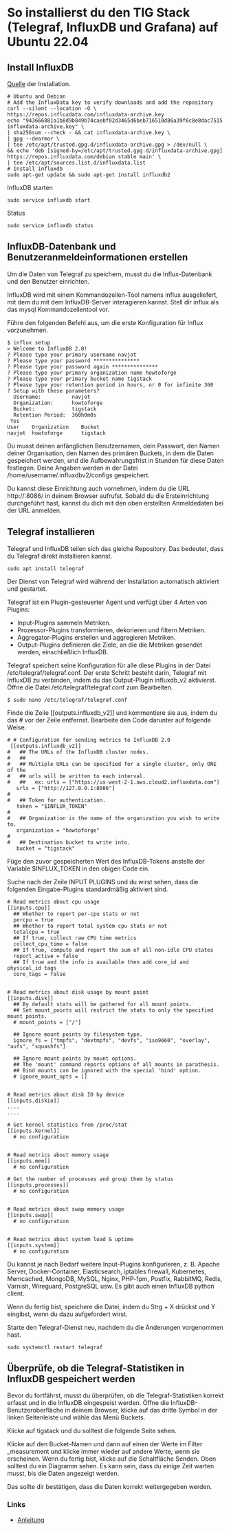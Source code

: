 # So installierst du den TIG Stack (Telegraf, InfluxDB und Grafana) auf Ubuntu 22.04

## Install InfluxDB
[Quelle](https://docs.influxdata.com/influxdb/v2/install/?t=Linux) der Installation.

```
# Ubuntu and Debian
# Add the InfluxData key to verify downloads and add the repository
curl --silent --location -O \
https://repos.influxdata.com/influxdata-archive.key
echo "943666881a1b8d9b849b74caebf02d3465d6beb716510d86a39f6c8e8dac7515  influxdata-archive.key" \
| sha256sum --check - && cat influxdata-archive.key \
| gpg --dearmor \
| tee /etc/apt/trusted.gpg.d/influxdata-archive.gpg > /dev/null \
&& echo 'deb [signed-by=/etc/apt/trusted.gpg.d/influxdata-archive.gpg] https://repos.influxdata.com/debian stable main' \
| tee /etc/apt/sources.list.d/influxdata.list
# Install influxdb
sudo apt-get update && sudo apt-get install influxdb2
```
InfluxDB starten
```
sudo service influxdb start
```
Status
```
sudo service influxdb status
```

## InfluxDB-Datenbank und Benutzeranmeldeinformationen erstellen

Um die Daten von Telegraf zu speichern, musst du die Influx-Datenbank und den Benutzer einrichten.

InfluxDB wird mit einem Kommandozeilen-Tool namens influx ausgeliefert, mit dem du mit dem InfluxDB-Server interagieren kannst. Stell dir influx als das mysql Kommandozeilentool vor.

Führe den folgenden Befehl aus, um die erste Konfiguration für Influx vorzunehmen.

```
$ influx setup
> Welcome to InfluxDB 2.0!
? Please type your primary username navjot
? Please type your password ***************
? Please type your password again ***************
? Please type your primary organization name howtoforge
? Please type your primary bucket name tigstack
? Please type your retention period in hours, or 0 for infinite 360
? Setup with these parameters?
  Username:          navjot
  Organization:      howtoforge
  Bucket:            tigstack
  Retention Period:  360h0m0s
 Yes
User    Organization    Bucket
navjot  howtoforge      tigstack
```
Du musst deinen anfänglichen Benutzernamen, dein Passwort, den Namen deiner Organisation, den Namen des primären Buckets, in dem die Daten gespeichert werden, und die Aufbewahrungsfrist in Stunden für diese Daten festlegen. Deine Angaben werden in der Datei /home/username/.influxdbv2/configs gespeichert.

Du kannst diese Einrichtung auch vornehmen, indem du die URL http://<serverIP>:8086/ in deinem Browser aufrufst. Sobald du die Ersteinrichtung durchgeführt hast, kannst du dich mit den oben erstellten Anmeldedaten bei der URL anmelden.

## Telegraf installieren
Telegraf und InfluxDB teilen sich das gleiche Repository. Das bedeutet, dass du Telegraf direkt installieren kannst.

```
sudo apt install telegraf
```
Der Dienst von Telegraf wird während der Installation automatisch aktiviert und gestartet.

Telegraf ist ein Plugin-gesteuerter Agent und verfügt über 4 Arten von Plugins:

  + Input-Plugins sammeln Metriken.
  + Prozessor-Plugins transformieren, dekorieren und filtern Metriken.
  + Aggregator-Plugins erstellen und aggregieren Metriken.
  + Output-Plugins definieren die Ziele, an die die Metriken gesendet werden, einschließlich InfluxDB.

Telegraf speichert seine Konfiguration für alle diese Plugins in der Datei /etc/telegraf/telegraf.conf. Der erste Schritt besteht darin, Telegraf mit InfluxDB zu verbinden, indem du das Output-Plugin influxdb_v2 aktivierst. Öffne die Datei /etc/telegraf/telegraf.conf zum Bearbeiten.
```
$ sudo nano /etc/telegraf/telegraf.conf
```
Finde die Zeile [[outputs.influxdb_v2]] und kommentiere sie aus, indem du das # vor der Zeile entfernst. Bearbeite den Code darunter auf folgende Weise.
```
# # Configuration for sending metrics to InfluxDB 2.0
 [[outputs.influxdb_v2]]
#   ## The URLs of the InfluxDB cluster nodes.
#   ##
#   ## Multiple URLs can be specified for a single cluster, only ONE of the
#   ## urls will be written to each interval.
#   ##   ex: urls = ["https://us-west-2-1.aws.cloud2.influxdata.com"]
   urls = ["http://127.0.0.1:8086"]
#
#   ## Token for authentication.
   token = "$INFLUX_TOKEN"
#
#   ## Organization is the name of the organization you wish to write to.
   organization = "howtoforge"
#
#   ## Destination bucket to write into.
   bucket = "tigstack"
```
Füge den zuvor gespeicherten Wert des InfluxDB-Tokens anstelle der Variable $INFLUX_TOKEN in den obigen Code ein.

Suche nach der Zeile INPUT PLUGINS und du wirst sehen, dass die folgenden Eingabe-Plugins standardmäßig aktiviert sind.
```
# Read metrics about cpu usage
[[inputs.cpu]]
  ## Whether to report per-cpu stats or not
  percpu = true
  ## Whether to report total system cpu stats or not
  totalcpu = true
  ## If true, collect raw CPU time metrics
  collect_cpu_time = false
  ## If true, compute and report the sum of all non-idle CPU states
  report_active = false
  ## If true and the info is available then add core_id and physical_id tags
  core_tags = false


# Read metrics about disk usage by mount point
[[inputs.disk]]
  ## By default stats will be gathered for all mount points.
  ## Set mount_points will restrict the stats to only the specified mount points.
  # mount_points = ["/"]

  ## Ignore mount points by filesystem type.
  ignore_fs = ["tmpfs", "devtmpfs", "devfs", "iso9660", "overlay", "aufs", "squashfs"]

  ## Ignore mount points by mount options.
  ## The 'mount' command reports options of all mounts in parathesis.
  ## Bind mounts can be ignored with the special 'bind' option.
  # ignore_mount_opts = []


# Read metrics about disk IO by device
[[inputs.diskio]]
....
....

# Get kernel statistics from /proc/stat
[[inputs.kernel]]
  # no configuration


# Read metrics about memory usage
[[inputs.mem]]
  # no configuration
  
# Get the number of processes and group them by status
[[inputs.processes]]
  # no configuration


# Read metrics about swap memory usage
[[inputs.swap]]
  # no configuration


# Read metrics about system load & uptime
[[inputs.system]]
  # no configuration
```
Du kannst je nach Bedarf weitere Input-Plugins konfigurieren, z. B. Apache Server, Docker-Container, Elasticsearch, iptables firewall, Kubernetes, Memcached, MongoDB, MySQL, Nginx, PHP-fpm, Postfix, RabbitMQ, Redis, Varnish, Wireguard, PostgreSQL usw. Es gibt auch einen InfluxDB python client.

Wenn du fertig bist, speichere die Datei, indem du Strg + X drückst und Y eingibst, wenn du dazu aufgefordert wirst.

Starte den Telegraf-Dienst neu, nachdem du die Änderungen vorgenommen hast.
```
sudo systemctl restart telegraf
```
## Überprüfe, ob die Telegraf-Statistiken in InfluxDB gespeichert werden

Bevor du fortfährst, musst du überprüfen, ob die Telegraf-Statistiken korrekt erfasst und in die InfluxDB eingespeist werden. Öffne die InfluxDB-Benutzeroberfläche in deinem Browser, klicke auf das dritte Symbol in der linken Seitenleiste und wähle das Menü Buckets.

Klicke auf tigstack und du solltest die folgende Seite sehen.

Klicke auf den Bucket-Namen und dann auf einen der Werte im Filter _measurement und klicke immer wieder auf andere Werte, wenn sie erscheinen. Wenn du fertig bist, klicke auf die Schaltfläche Senden. Oben solltest du ein Diagramm sehen. Es kann sein, dass du einige Zeit warten musst, bis die Daten angezeigt werden.

Das sollte dir bestätigen, dass die Daten korrekt weitergegeben werden.




### Links
+ [Anleitung](https://www.howtoforge.de/anleitung/so-installierst-du-den-tig-stack-telegraf-influxdb-und-grafana-auf-ubuntu-22-04/)
